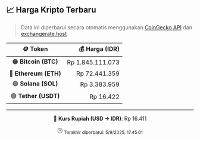 

<!-- HARGA_KRIPTO -->
## 📈 Harga Kripto Terbaru

> Data ini diperbarui secara otomatis menggunakan [CoinGecko API](https://www.coingecko.com/) dan [exchangerate.host](https://exchangerate.host/)

<div align="center">

| 🪙 Token | 💰 Harga (IDR) |
|:------:|---------------:|
| 🟠 **Bitcoin (BTC)**   | Rp 1.845.111.073 |
| 🔵 **Ethereum (ETH)**  | Rp 72.441.359 |
| 🟣 **Solana (SOL)**    | Rp 3.383.959 |
| 🟢 **Tether (USDT)**   | Rp 16.422 |

---

💱 **Kurs Rupiah (USD → IDR)**: Rp 16.411

🕒 <sub>Terakhir diperbarui: 5/9/2025, 17.45.01</sub>

</div>
<!-- /HARGA_KRIPTO -->